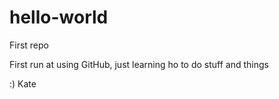# hello-world
First repo

First run at using GitHub, just learning ho to do stuff and things

:) Kate
